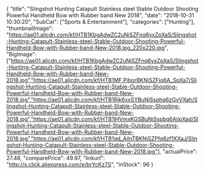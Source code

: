 {
	"title": "Slingshot Hunting Catapult Stainless steel Stable Outdoor Shooting Powerful Handheld Bow with Rubber band New 2018",
	"date": "2018-10-31 10:30:20",
	"SubCat": ["Sports & Entertainment"],
	"categories": ["Hunting"],
	"thumbnailImage": "https://ae01.alicdn.com/kf/HTB1KbgAdwZC2uNjSZFnq6yxZpXaS/Slingshot-Hunting-Catapult-Stainless-steel-Stable-Outdoor-Shooting-Powerful-Handheld-Bow-with-Rubber-band-New-2018.jpg_220x220.jpg",
	"BigImage": ["https://ae01.alicdn.com/kf/HTB1KbgAdwZC2uNjSZFnq6yxZpXaS/Slingshot-Hunting-Catapult-Stainless-steel-Stable-Outdoor-Shooting-Powerful-Handheld-Bow-with-Rubber-band-New-2018.jpg","https://ae01.alicdn.com/kf/HTB1MF.PiborBKNjSZFjq6A_SpXa7/Slingshot-Hunting-Catapult-Stainless-steel-Stable-Outdoor-Shooting-Powerful-Handheld-Bow-with-Rubber-band-New-2018.jpg","https://ae01.alicdn.com/kf/HTB1Rjk6xxSYBuNjSsphq6zGvVXah/Slingshot-Hunting-Catapult-Stainless-steel-Stable-Outdoor-Shooting-Powerful-Handheld-Bow-with-Rubber-band-New-2018.jpg","https://ae01.alicdn.com/kf/HTB1lHVmxKGSBuNjSspbq6AiipXad/Slingshot-Hunting-Catapult-Stainless-steel-Stable-Outdoor-Shooting-Powerful-Handheld-Bow-with-Rubber-band-New-2018.jpg","https://ae01.alicdn.com/kf/HTB1qd_AilnTBKNjSZPfq6zf1XXaJ/Slingshot-Hunting-Catapult-Stainless-steel-Stable-Outdoor-Shooting-Powerful-Handheld-Bow-with-Rubber-band-New-2018.jpg"],
	"actualPrice": 27.48,
	"comparePrice": 49.97,
	"linkurl": "http://s.click.aliexpress.com/e/brYcKz7S",
	"inStock": 96
}

